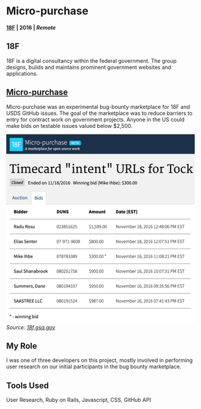 ---
---

# Micro-purchase
**[18F](https://18f.gsa.gov/) | 2016 | _Remote_**

## 18F
18F is a digital consultancy within the federal government. The group designs, builds and maintains prominent government websites and applications.

## [Micro-purchase](https://micropurchase.18f.gov)

Micro-purchase was an experimental bug-bounty marketplace for 18F and USDS GitHub issues. The goal of the marketplace was to reduce barriers to entry for contract work on government projects. Anyone in the US could make bids on testable issues valued below $2,500.

![Screenshot from Micro-purchase site](./../../micropurchase.png)
_Source: [18f.gsa.gov](https://18f.gsa.gov)_

## My Role
I was one of three developers on this project, mostly involved in performing user research on our initial participants in the bug bounty marketplace.

## Tools Used
User Research, Ruby on Rails, Javascript, CSS, GitHub API

